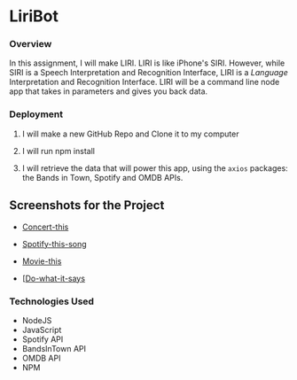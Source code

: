 # LiriBot

### Overview

In this assignment, I will make LIRI. LIRI is like iPhone's SIRI. However, while SIRI is a Speech Interpretation and Recognition Interface, LIRI is a _Language_ Interpretation and Recognition Interface. LIRI will be a command line node app that takes in parameters and gives you back data.

### Deployment

1. I will make a new GitHub Repo and Clone it to my computer

2. I will run npm install

3. I will retrieve the data that will power this app, using the `axios` packages: the Bands in Town, Spotify and OMDB APIs. 



   
## Screenshots for the Project


* [Concert-this](./images/concertthis.jpg)

* [Spotify-this-song](./images/spotifythis.jpg)


* [Movie-this](./images/moviethis.jpg)

* [[Do-what-it-says](./images/dowhat.jpg)


### Technologies Used

* NodeJS
* JavaScript
* Spotify API
* BandsInTown API
* OMDB API
* NPM
